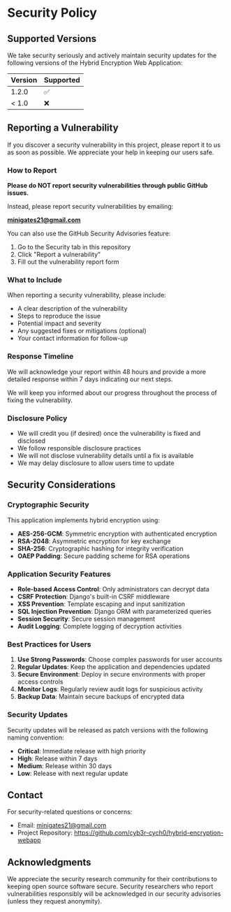 # Security Policy

## Supported Versions

We take security seriously and actively maintain security updates for the following versions of the Hybrid Encryption Web Application:

| Version | Supported          |
| ------- | ------------------ |
| 1.2.0   | :white_check_mark: |
| < 1.0   | :x:                |

## Reporting a Vulnerability

If you discover a security vulnerability in this project, please report it to us as soon as possible. We appreciate your help in keeping our users safe.

### How to Report

**Please do NOT report security vulnerabilities through public GitHub issues.**

Instead, please report security vulnerabilities by emailing:

**minigates21@gmail.com**

You can also use the GitHub Security Advisories feature:

1. Go to the Security tab in this repository
2. Click "Report a vulnerability"
3. Fill out the vulnerability report form

### What to Include

When reporting a security vulnerability, please include:

- A clear description of the vulnerability
- Steps to reproduce the issue
- Potential impact and severity
- Any suggested fixes or mitigations (optional)
- Your contact information for follow-up

### Response Timeline

We will acknowledge your report within 48 hours and provide a more detailed response within 7 days indicating our next steps.

We will keep you informed about our progress throughout the process of fixing the vulnerability.

### Disclosure Policy

- We will credit you (if desired) once the vulnerability is fixed and disclosed
- We follow responsible disclosure practices
- We will not disclose vulnerability details until a fix is available
- We may delay disclosure to allow users time to update

## Security Considerations

### Cryptographic Security

This application implements hybrid encryption using:

- **AES-256-GCM**: Symmetric encryption with authenticated encryption
- **RSA-2048**: Asymmetric encryption for key exchange
- **SHA-256**: Cryptographic hashing for integrity verification
- **OAEP Padding**: Secure padding scheme for RSA operations

### Application Security Features

- **Role-based Access Control**: Only administrators can decrypt data
- **CSRF Protection**: Django's built-in CSRF middleware
- **XSS Prevention**: Template escaping and input sanitization
- **SQL Injection Prevention**: Django ORM with parameterized queries
- **Session Security**: Secure session management
- **Audit Logging**: Complete logging of decryption activities

### Best Practices for Users

1. **Use Strong Passwords**: Choose complex passwords for user accounts
2. **Regular Updates**: Keep the application and dependencies updated
3. **Secure Environment**: Deploy in secure environments with proper access controls
4. **Monitor Logs**: Regularly review audit logs for suspicious activity
5. **Backup Data**: Maintain secure backups of encrypted data

### Security Updates

Security updates will be released as patch versions with the following naming convention:

- **Critical**: Immediate release with high priority
- **High**: Release within 7 days
- **Medium**: Release within 30 days
- **Low**: Release with next regular update

## Contact

For security-related questions or concerns:

- Email: minigates21@gmail.com
- Project Repository: https://github.com/cyb3r-cych0/hybrid-encryption-webapp

## Acknowledgments

We appreciate the security research community for their contributions to keeping open source software secure. Security researchers who report vulnerabilities responsibly will be acknowledged in our security advisories (unless they request anonymity).
